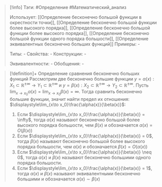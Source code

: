 > [!info]
> Тэги: #Определение #Математический_анализ   
> 
> Использует: [[Определение бесконечно большой функции в окрестности точки]], [[Определение бесконечно большой функции более высокого порядка]], [[Определение бесконечно большой функции более высокого порядкa]], [[Определение бесконечно большой функции одного порядка большости]], [[Определение эквивалентных бесконечно больших функций]]
> Примеры: *-*
> 
> Типы: *-*
> Свойства: *-*
> Конструкции: *-*
> 
> Эквивалентности: *-*
> Обобщения: *-*

> [!definition]+ Определение сравнения бесконечно больших функций
> Рассмотрим две бесконечно большие функции $y = \alpha(x):X_1 \subset \mathbb{R^{\pm\infty}}\rightarrow Y_1 \subset \mathbb{R^{\pm\infty}}$ и $y = \beta(x):X_2 \subset \mathbb{R^{\pm\infty}}\rightarrow Y_2 \subset \mathbb{R^{\pm\infty}}$. Пусть $\displaystyle\lim_{x\to x_0}\alpha(x) = \lim_{x\to x_0}\beta(x) = \infty$. Тогда сравнить бесконечно большие функции, значит найти предел их отношения: $\displaystyle\lim_{x\to x_0}\frac{\alpha(x)}{\beta(x)}$:
> 1. Если $\displaystyle\lim_{x\to x_0}\frac{\alpha(x)}{\beta(x)} = \infty$, тогда $\alpha(x)$ называют бесконечно большой более высокого порядка большости, чем $\beta(x)$ и обозначается $\alpha(x)=O\Big(\beta(x)\Big)$
> 2. Если $\displaystyle\lim_{x\to x_0}\frac{\alpha(x)}{\beta(x)} = 0$, тогда $\beta(x)$ называют бесконечно большой более высокого порядка большости, чем $\alpha(x)$ и обозначается $\beta(x)=O\Big(\alpha(x)\Big)$
> 3. Если $\displaystyle\lim_{x\to x_0}\frac{\alpha(x)}{\beta(x)} \neq 0$, тогда $\alpha(x)$ и $\beta(x)$ называют бесконечно большими одного порядка большости. 
> 4. Если $\displaystyle\lim_{x\to x_0}\frac{\alpha(x)}{\beta(x)} = 1$, тогда $\alpha(x)$ и $\beta(x)$ называют эквивалентными бесконечно большими и обозначается $\alpha(x) \sim \beta(x)$